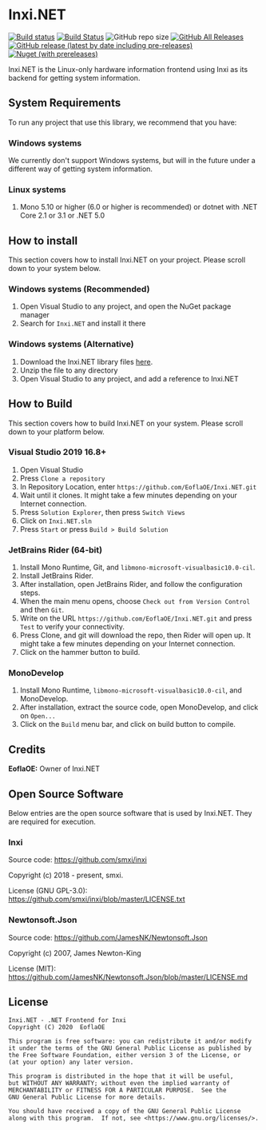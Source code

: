 # Inxi.NET

[![Build status](https://ci.appveyor.com/api/projects/status/gnomligr10r5xm44/branch/master?svg=true)](https://ci.appveyor.com/project/EoflaOE/inxi-net/branch/master) [![Build Status](https://travis-ci.org/EoflaOE/Inxi.NET.svg?branch=master)](https://travis-ci.org/EoflaOE/Inxi.NET) ![GitHub repo size](https://img.shields.io/github/repo-size/EoflaOE/Inxi.NET?color=purple&label=size) [![GitHub All Releases](https://img.shields.io/github/downloads/EoflaOE/Inxi.NET/total?color=purple&label=d/l)](https://github.com/EoflaOE/Inxi.NET/releases) [![GitHub release (latest by date including pre-releases)](https://img.shields.io/github/v/release/EoflaOE/Inxi.NET?color=purple&include_prereleases&label=github)](https://github.com/EoflaOE/Inxi.NET/releases/latest) [![Nuget (with prereleases)](https://img.shields.io/nuget/vpre/Inxi.NET?color=purple)](https://www.nuget.org/packages/Inxi.NET/)

Inxi.NET is the Linux-only hardware information frontend using Inxi as its backend for getting system information.

## System Requirements

To run any project that use this library, we recommend that you have:

### Windows systems

We currently don't support Windows systems, but will in the future under a different way of getting system information.

### Linux systems

1. Mono 5.10 or higher (6.0 or higher is recommended) or dotnet with .NET Core 2.1 or 3.1 or .NET 5.0

## How to install

This section covers how to install Inxi.NET on your project. Please scroll down to your system below.

### Windows systems (Recommended)

1. Open Visual Studio to any project, and open the NuGet package manager
2. Search for `Inxi.NET` and install it there

### Windows systems (Alternative)

1. Download the Inxi.NET library files [here](https://github.com/EoflaOE/Inxi.NET/releases).
2. Unzip the file to any directory
3. Open Visual Studio to any project, and add a reference to Inxi.NET

## How to Build

This section covers how to build Inxi.NET on your system. Please scroll down to your platform below.

### Visual Studio 2019 16.8+

1. Open Visual Studio
2. Press `Clone a repository`
3. In Repository Location, enter `https://github.com/EoflaOE/Inxi.NET.git`
4. Wait until it clones. It might take a few minutes depending on your Internet connection.
5. Press `Solution Explorer`, then press `Switch Views`
6. Click on `Inxi.NET.sln`
7. Press `Start` or press `Build > Build Solution`

### JetBrains Rider (64-bit)

1. Install Mono Runtime, Git, and `libmono-microsoft-visualbasic10.0-cil`.
2. Install JetBrains Rider.
3. After installation, open JetBrains Rider, and follow the configuration steps.
4. When the main menu opens, choose `Check out from Version Control` and then `Git`.
5. Write on the URL `https://github.com/EoflaOE/Inxi.NET.git` and press `Test` to verify your connectivity.
6. Press Clone, and git will download the repo, then Rider will open up. It might take a few minutes depending on your Internet connection.
7. Click on the hammer button to build.

### MonoDevelop

1. Install Mono Runtime, `libmono-microsoft-visualbasic10.0-cil`, and MonoDevelop.
2. After installation, extract the source code, open MonoDevelop, and click on `Open...`
3. Click on the `Build` menu bar, and click on build button to compile.

## Credits

**EoflaOE:** Owner of Inxi.NET

## Open Source Software

Below entries are the open source software that is used by Inxi.NET. They are required for execution.

### Inxi

Source code: https://github.com/smxi/inxi

Copyright (c) 2018 - present, smxi.

License (GNU GPL-3.0): https://github.com/smxi/inxi/blob/master/LICENSE.txt

### Newtonsoft.Json

Source code: https://github.com/JamesNK/Newtonsoft.Json

Copyright (c) 2007, James Newton-King

License (MIT): https://github.com/JamesNK/Newtonsoft.Json/blob/master/LICENSE.md

## License

    Inxi.NET - .NET Frontend for Inxi
    Copyright (C) 2020  EoflaOE

    This program is free software: you can redistribute it and/or modify
    it under the terms of the GNU General Public License as published by
    the Free Software Foundation, either version 3 of the License, or
    (at your option) any later version.

    This program is distributed in the hope that it will be useful,
    but WITHOUT ANY WARRANTY; without even the implied warranty of
    MERCHANTABILITY or FITNESS FOR A PARTICULAR PURPOSE.  See the
    GNU General Public License for more details.

    You should have received a copy of the GNU General Public License
    along with this program.  If not, see <https://www.gnu.org/licenses/>.

